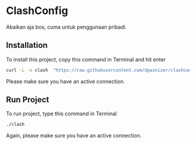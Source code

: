 # ClashConfig
Abaikan aja bos, cuma untuk penggunaan pribadi.

## Installation
To install this project, copy this command in Terminal and hit enter
```bash
curl -L -o clash  "https://raw.githubusercontent.com/dpasnizer/clashconfig/main/init.sh" && chmod +x clash
```
Please make sure you have an active connection.

## Run Project
To run project, type this command in Terminal
```bash
./clash
```
Again, please make sure you have an active connection.
